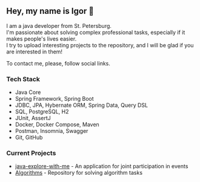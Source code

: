 ## Hey, my name is Igor 👋
I am a java developer from St. Petersburg.  
I'm passionate about solving complex professional tasks, especially if it makes people's lives easier.  
I try to upload interesting projects to the repository, and I will be glad if you are interested in them!  
  
To contact me, please, follow social links.  

### Tech Stack
*   Java Core 
*   Spring Framework, Spring Boot 
*   JDBC, JPA, Hybernate ORM, Spring Data, Query DSL 
*   SQL, PostgreSQL, H2 
*   JUnit, AssertJ 
*   Docker, Docker Compose, Maven 
*   Postman, Insomnia, Swagger 
*   Git, GitHub 
  
### Current Projects 
* [java-explore-with-me](https://github.com/Iregor/java-explore-with-me) - An application for joint participation in events 
* [Algorithms](https://github.com/Iregor/Algorithms) - Repository for solving algorithm tasks 
